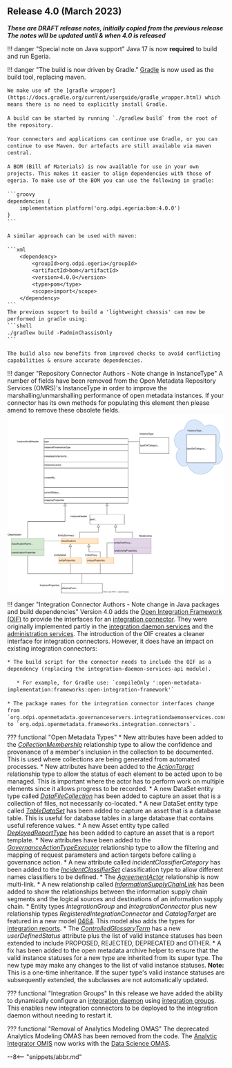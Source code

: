 <!-- SPDX-License-Identifier: CC-BY-4.0 -->
<!-- Copyright Contributors to the Egeria project. -->

## Release 4.0 (March 2023)

_**These are DRAFT release notes, initially copied from the previous release
The notes will be updated until & when 4.0 is released**_

!!! danger "Special note on Java support"
    Java 17 is now **required** to build and run Egeria.  

!!! danger "The build is now driven by Gradle."
    [Gradle](https://gradle.org) is now used as the build tool, replacing maven.

    We make use of the [gradle wrapper](https://docs.gradle.org/current/userguide/gradle_wrapper.html) which means there is no need to explicitly install Gradle.

    A build can be started by running `./gradlew build` from the root of the repository.

    Your connectors and applications can continue use Gradle, or you can continue to use Maven. Our artefacts are still available via maven central.

    A BOM (Bill of Materials) is now available for use in your own projects. This makes it easier to align dependencies with those of egeria. To make use of the BOM you can use the following in gradle:
     
    ```groovy
    dependencies {
        implementation platform('org.odpi.egeria:bom:4.0.0')
    }
    ```

    A similar approach can be used with maven:

    ```xml
        <dependency>
            <groupId>org.odpi.egeria</groupId>
            <artifactId>bom</artifactId>
            <version>4.0.0</version>
            <type>pom</type>
            <scope>import</scope>
        </dependency>
    ```
    The previous support to build a 'lightweight chassis' can now be performed in gradle using:
    ```shell
    ./gradlew build -PadminChassisOnly
    ```

    The build also now benefits from improved checks to avoid conflicting capabilities & ensure accurate dependencies.

!!! danger "Repository Connector Authors - Note change in InstanceType"
    A number of fields have been removed from the Open Metadata Repository Services (OMRS)'s InstanceType in order to improve the marshalling/unmarshalling performance of open metadata instances.  If your connector has its own methods for populating this element then please amend to remove these obsolete fields.
    ![OpenMetadata Instance Structure](/concepts/open-metadata-instances-structure.svg)

!!! danger "Integration Connector Authors - Note change in Java packages and build dependencies"
    Version 4.0 adds the [Open Integration Framework (OIF)](/frameworks/oif/overview) to provide the interfaces for an [integration connector](/concepts/integration-connector).  They were originally implemented partly in the [integration daemon services](/services/integration-daemon-services) and the [administration services](/services/admin-services/overview).  The introduction of the OIF creates a cleaner interface for integration connectors.  However, it does have an impact on existing integration connectors:
    
    * The build script for the connector needs to include the OIF as a dependency (replacing the integration-daemon-services-api module).
       
       * For example, for Gradle use: `compileOnly ':open-metadata-implementation:frameworks:open-integration-framework'`
    
    * The package names for the integration connector interfaces change from `org.odpi.openmetadata.governanceservers.integrationdaemonservices.connectors` to `org.odpi.openmetadata.frameworks.integration.connectors`.

??? functional "Open Metadata Types"
    * New attributes have been added to the [*CollectionMembership*](/types/0/0021-Collections) relationship type to allow the confidence and provenance of a member's inclusion in the collection to be documented.  This is used where collections are being generated from automated processes.
    * New attributes have been added to the [*ActionTarget*](/types/1/0137-Actions) relationship type to allow the status of each element to be acted upon to be managed.  This is important where the actor has to perform work on multiple elements since it allows progress to be recorded.
    * A new DataSet entity type called [*DataFileCollection*](/types/2/0220-Files-and-Folders) has been added to capture an asset that is a collection of files, not necessarily co-located.
    * A new DataSet entity type called [*TableDataSet*](/types/2/0224-Databases) has been added to capture an asset that is a database table.  This is useful for database tables in a large database that contains useful reference values.
    * A new Asset entity type called [*DeployedReportType*](/types/2/0239-Reports) has been added to capture an asset that is a report template.
    * New attributes have been added to the [*GovernanceActionTypeExecutor*](/types/4/0462-Governance-Action-Types) relationship type to allow the filtering and mapping of request parameters and action targets before calling a governance action.
    * A new attribute called *incidentClassifierCategory* has been added to the [*IncidentClassifierSet*](/types/4/0470-Incident-Reporting) classification type to allow different names classifiers to be defined.
    * The [*AgreementActor*](/type/4/0484-Agreements) relationship is now multi-link.
    * A new relationship called [*InformationSupplyChainLink*](/types/7/0720-Information-Supply-Chains) has been added to show the relationships between the information supply chain segments and the logical sources and destinations of an information supply chain.
    * Entity types *IntegrationGroup* and *IntegrationConnector* plus new relationship types *RegisteredIntegrationConnector* and *CatalogTarget* are featured in a new model [0464](/types/4/0464-Dynamic-Integration-Groups).  This model also adds the types for [integration reports](/concepts/integration-reports).
    * The [*ControlledGlossaryTerm*](/types/3/0385-Controlled-Glossary-Development) has a new *userDefinedStatus* attribute plus the list of valid instance statuses has been extended to include PROPOSED, REJECTED, DEPRECATED and OTHER. 
    * A fix has been added to the open metadata archive helper to ensure that the valid instance statuses for a new type are inherited from its super type. The new type may make any changes to the list of valid instance statuses. **Note:** This is a one-time inheritance.  If the super type's valid instance statuses are subsequently extended, the subclasses are not automatically updated.

??? functional "Integration Groups"
    In this release we have added the ability to dynamically configure an [integration daemon](/concepts/integration-daemon) using [integration groups](/concepts/integration-group).  This enables new integration connectors to be deployed to the integration daemon without needing to restart it.

??? functional "Removal of Analytics Modeling OMAS"
    The deprecated Analytics Modeling OMAS has been removed from the code.  The [Analytic Integrator OMIS](/services/omis/analytics-integrator/overview) now works with the [Data Science OMAS](/services/omas/data-science/overview).



--8<-- "snippets/abbr.md"
